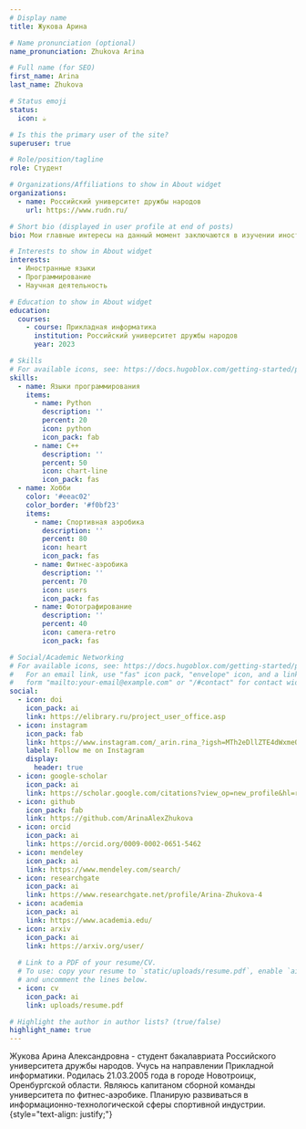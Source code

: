 ```yaml
---
# Display name
title: Жукова Арина

# Name pronunciation (optional)
name_pronunciation: Zhukova Arina

# Full name (for SEO)
first_name: Arina
last_name: Zhukova

# Status emoji
status:
  icon: ☕️

# Is this the primary user of the site?
superuser: true

# Role/position/tagline
role: Студент

# Organizations/Affiliations to show in About widget
organizations:
  - name: Российский университет дружбы народов
    url: https://www.rudn.ru/

# Short bio (displayed in user profile at end of posts)
bio: Мои главные интересы на данный момент заключаются в изучении иностранных языков, физико-математических наук, а также в нарабатывании навыков программирования на разных языках.

# Interests to show in About widget
interests:
  - Иностранные языки
  - Программирование
  - Научная деятельность

# Education to show in About widget
education:
  courses:
    - course: Прикладная информатика
      institution: Российский университет дружбы народов
      year: 2023

# Skills
# For available icons, see: https://docs.hugoblox.com/getting-started/page-builder/#icons
skills:
  - name: Языки программирования
    items:
      - name: Python
        description: ''
        percent: 20
        icon: python
        icon_pack: fab
      - name: C++
        description: ''
        percent: 50
        icon: chart-line
        icon_pack: fas
  - name: Хобби
    color: '#eeac02'
    color_border: '#f0bf23'
    items:
      - name: Спортивная аэробика
        description: ''
        percent: 80
        icon: heart
        icon_pack: fas
      - name: Фитнес-аэробика
        description: ''
        percent: 70
        icon: users
        icon_pack: fas
      - name: Фотографирование
        description: ''
        percent: 40
        icon: camera-retro
        icon_pack: fas

# Social/Academic Networking
# For available icons, see: https://docs.hugoblox.com/getting-started/page-builder/#icons
#   For an email link, use "fas" icon pack, "envelope" icon, and a link in the
#   form "mailto:your-email@example.com" or "/#contact" for contact widget.
social:
  - icon: doi
    icon_pack: ai
    link: https://elibrary.ru/project_user_office.asp
  - icon: instagram
    icon_pack: fab
    link: https://www.instagram.com/_arin.rina_?igsh=MTh2eDllZTE4dWxmeQ==
    label: Follow me on Instagram
    display:
      header: true
  - icon: google-scholar
    icon_pack: ai
    link: https://scholar.google.com/citations?view_op=new_profile&hl=ru
  - icon: github
    icon_pack: fab
    link: https://github.com/ArinaAlexZhukova
  - icon: orcid
    icon_pack: ai
    link: https://orcid.org/0009-0002-0651-5462
  - icon: mendeley
    icon_pack: ai
    link: https://www.mendeley.com/search/
  - icon: researchgate
    icon_pack: ai
    link: https://www.researchgate.net/profile/Arina-Zhukova-4
  - icon: academia
    icon_pack: ai
    link: https://www.academia.edu/
  - icon: arxiv
    icon_pack: ai
    link: https://arxiv.org/user/
  
  # Link to a PDF of your resume/CV.
  # To use: copy your resume to `static/uploads/resume.pdf`, enable `ai` icons in `params.yaml`,
  # and uncomment the lines below.
  - icon: cv
    icon_pack: ai
    link: uploads/resume.pdf

# Highlight the author in author lists? (true/false)
highlight_name: true
---
```


Жукова Арина Александровна - студент бакалавриата Российского университета дружбы народов. Учусь на направлении Прикладной информатики. Родилась 21.03.2005 года в городе Новотроицк, Оренбургской области. Являюсь капитаном сборной команды университета по фитнес-аэробике. Планирую развиваться в информационно-технологической сферы спортивной индустрии.
{style="text-align: justify;"}
